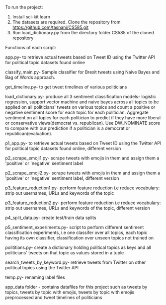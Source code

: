 To run the project: 
1) Install sci-kit learn
2) The datasets are required. Clone the repository from https://github.com/tasnani/CS585.git
3) Run load_dictionary.py from the directory folder CS585 of the cloned repository

Functions of each script:

app.py- to retrieve actual tweets based on Tweet ID using the Twitter API for political topic datasets found online

classify_main.py- Sample classifier for Brexit tweets using Naive Bayes and Bag of Words approach. 

get_timeline.py- to get tweet timelines of various politicians 

load_dictionary.py- produce all 3 sentiment classification models- logistic regression, support vector machine and naive bayes across all topics to be applied on all politicians' tweets on various topics and count a positive or negative sentiment score for each topic for each politician. Aggregate sentiment on all topics for each politician to predict if they have more liberal or conservative views(democrat vs. republican). Use DW_NOMINATE score to compare with our prediction if a politician is a democrat or republican(evaluation).

p1_app.py- to retrieve actual tweets based on Tweet ID using the Twitter API for political topic datasets found online, different version

p2_scrape_emoji1.py- scrape tweets with emojis in them and assign them a 'positive' or 'negative' sentiment label

p2_scrape_emoji2.py- scrape tweets with emojis in them and assign them a 'positive' or 'negative' sentiment label, different version

p3_feature_reduction1.py- perform feature reduction i.e reduce vocabulary: strip out usernames, URLs and keywords of the topic

p3_feature_reduction2.py- perform feature reduction i.e reduce vocabulary: strip out usernames, URLs and keywords of the topic, different version

p4_split_data.py- create test/train data splits

p5_sentiment_experiments.py- script to perform different sentiment classification experiments, i.e one classifer over all topics, each topic having its own classifier, classification over unseen topics not trained on

polititians.py- create a dictionary holding political topics as keys and all politicians' tweets on that topic as values stored in a tuple

search_tweets_by_keyword.py- retrieve tweets from Twitter on other political topics using the Twitter API

temp.py- renaming label files

app_data folder - contains datafiles for this project such as tweets by topics, tweets by topic with emojis, tweets by topic with emojis preprocessed and tweet timelines of politicians

